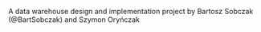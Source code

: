 A data warehouse design and implementation project by Bartosz Sobczak (@BartSobczak) and Szymon Oryńczak
